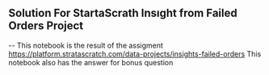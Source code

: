 ## Solution For StartaScrath Insıght from Failed Orders Project
--
This notebook is the result of the assigment https://platform.stratascratch.com/data-projects/insights-failed-orders
This notebook also has the answer for bonus question
